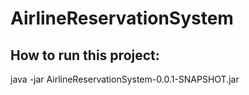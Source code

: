 # AirlineReservationSystem
## How to run this project:
java -jar AirlineReservationSystem-0.0.1-SNAPSHOT.jar
